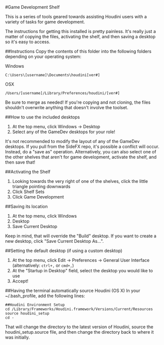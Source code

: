 #Game Development Shelf

This is a series of tools geared towards assisting Houdini users with a variety of tasks for game development.

The instructions for getting this installed is pretty painless. It's really just a matter of copying the files, activating the shelf, and then saving a desktop so it's easy to access.

##Instructions
Copy the contents of this folder into the following folders depending on your operating system:

Windows

    C:\Users\[username]\Documents\houdini[ver#]

OSX

    /Users/[username]/Library/Preferences/houdini/[ver#]

Be sure to merge as needed! If you're copying and not cloning, the files shouldn't overwrite anything that doesn't involve the toolset.

##How to use the included desktops
01. At the top menu, click Windows -> Desktop
02. Select any of the GameDev desktops for your role!

It's not recommended to modify the layout of any of the GameDev desktops. If you pull from the SideFX repo, it's possible a conflict will occur. Instead, do a "save as" operation. Alternatively, you can also select one of the other shelves that aren't for game development, activate the shelf, and then save that!

##Activating the Shelf
01. Looking towards the very right of one of the shelves, click the little triangle pointing downwards
02. Click Shelf Sets
03. Click Game Development

##Saving its location
01. At the top menu, click Windows
02. Desktop
03. Save Current Desktop

Keep in mind, that will override the "Build" desktop. If you want to create a new desktop, click "Save Current Desktop As...".

##Setting the default desktop (if using a custom desktop)
01. At the top menu, click Edit -> Preferences -> General User Interface (alternatively: `ctrl+,` or `cmd+,`)
02. At the "Startup in Desktop" field, select the desktop you would like to use
03. Accept!

##Having the terminal automatically source Houdini (OS X)
In your ~/.bash_profile, add the following lines:

    ##Houdini Environment Setup
    cd /Library/Frameworks/Houdini.framework/Versions/Current/Resources
    source houdini_setup
    cd -

That will change the directory to the latest version of Houdini, source the houdini_setup.source file, and then change the directory back to where it was initially.
